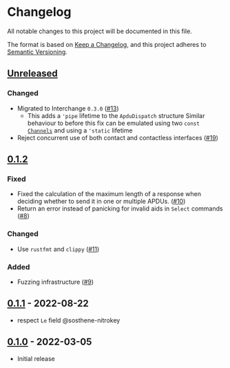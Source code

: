 # Changelog
All notable changes to this project will be documented in this file.

The format is based on [Keep a Changelog](https://keepachangelog.com/en/1.0.0/),
and this project adheres to [Semantic Versioning](https://semver.org/spec/v2.0.0.html).

## [Unreleased]

### Changed

- Migrated to Interchange `0.3.0` ([#13][])
  - This adds a `'pipe` lifetime to the `ApduDispatch` structure
  Similar behaviour to before this fix can be emulated using two `const` [`Channels`](https://docs.rs/interchange/latest/interchange/struct.Channel.html)
  and using a `'static` lifetime
- Reject concurrent use of both contact and contactless interfaces ([#19][])

[#19]: https://github.com/trussed-dev/apdu-dispatch/pull/19
[#13]: https://github.com/trussed-dev/apdu-dispatch/pull/13

## [0.1.2]

### Fixed

- Fixed the calculation of the maximum length of a response when deciding
  whether to send it in one or multiple APDUs. ([#10][])
- Return an error instead of panicking for invalid aids in `Select` commands ([#8][])

### Changed

- Use `rustfmt` and `clippy` ([#11][])

### Added

- Fuzzing infrastructure ([#9][])

[#8]: https://github.com/trussed-dev/apdu-dispatch/pull/8
[#9]: https://github.com/trussed-dev/apdu-dispatch/pull/9
[#10]: https://github.com/trussed-dev/apdu-dispatch/pull/10
[#11]: https://github.com/trussed-dev/apdu-dispatch/pull/11

## [0.1.1] - 2022-08-22

- respect `Le` field @sosthene-nitrokey

## [0.1.0] - 2022-03-05

- Initial release


[Unreleased]: https://github.com/trussed-dev/apdu-dispatch/compare/0.1.2...HEAD
[0.1.2]: https://github.com/trussed-dev/apdu-dispatch/compare/0.1.1...0.1.2
[0.1.1]: https://github.com/trussed-dev/apdu-dispatch/compare/0.1.0...0.1.1
[0.1.0]: https://github.com/trussed-dev/apdu-dispatch/releases/tag/0.1.0
